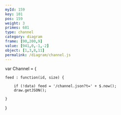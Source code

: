 ```yaml
---
myId: 159
key: 101
pos: 159
weight: 3
primes: 681
type: channel
category: diagram
frame: [90,200,9]
value: [941,0,-1,-2]
object: [1,3,8,11]
permalink: /diagram/channel.js
---
```

var Channel = {

    feed : function(id, size) {

        if (!data) feed = '/channel.json?t=' + $.now();
        draw.getJSON();

    }

}
